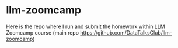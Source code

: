 # llm-zoomcamp

Here is the repo where I run and submit the homework within LLM Zoomcamp course (main repo https://github.com/DataTalksClub/llm-zoomcamp)
